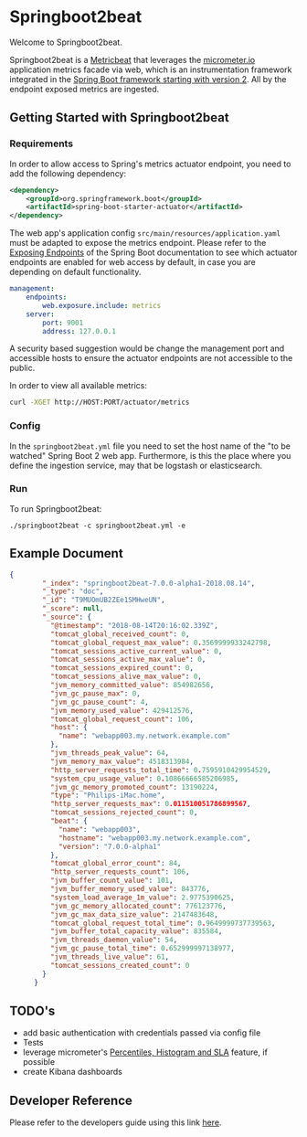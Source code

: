 # Springboot2beat

Welcome to Springboot2beat.

Springboot2beat is a [Metricbeat](https://www.elastic.co/guide/en/beats/metricbeat/master/index.html) that leverages the [micrometer.io](http://micrometer.io/) application metrics facade via web, which is an instrumentation framework integrated in the [Spring Boot framework starting with version 2](https://spring.io/blog/2018/03/16/micrometer-spring-boot-2-s-new-application-metrics-collector). All by the endpoint exposed metrics are ingested.

## Getting Started with Springboot2beat

### Requirements
In order to allow access to Spring's metrics actuator endpoint, you need to add the following dependency:
```xml
<dependency>
    <groupId>org.springframework.boot</groupId>
    <artifactId>spring-boot-starter-actuator</artifactId>
</dependency>
```
The web app's application config `src/main/resources/application.yaml` must be adapted to expose the metrics endpoint. Please refer to the [Exposing Endpoints](https://docs.spring.io/spring-boot/docs/current/reference/html/production-ready-endpoints.html#production-ready-endpoints-exposing-endpoints) of the Spring Boot documentation to see which actuator endpoints are enabled for web access by default, in case you are depending on default functionality.
```yaml
management:
    endpoints:
        web.exposure.include: metrics
    server:
        port: 9001
        address: 127.0.0.1
```
A security based suggestion would be change the management port and accessible hosts to ensure the actuator endpoints are not accessible to the public.

In order to view all available metrics:
```bash
curl -XGET http://HOST:PORT/actuator/metrics
```

### Config
In the `springboot2beat.yml` file you need to set the host name of the "to be watched" Spring Boot 2 web app. Furthermore, is this the place where you define the ingestion service, may that be logstash or elasticsearch.

### Run
To run Springboot2beat:
```
./springboot2beat -c springboot2beat.yml -e
```

## Example Document
```json
{
        "_index": "springboot2beat-7.0.0-alpha1-2018.08.14",
        "_type": "doc",
        "_id": "T9MUOmUB2ZEe1SMHweUN",
        "_score": null,
        "_source": {
          "@timestamp": "2018-08-14T20:16:02.339Z",
          "tomcat_global_received_count": 0,
          "tomcat_global_request_max_value": 0.3569999933242798,
          "tomcat_sessions_active_current_value": 0,
          "tomcat_sessions_active_max_value": 0,
          "tomcat_sessions_expired_count": 0,
          "tomcat_sessions_alive_max_value": 0,
          "jvm_memory_committed_value": 854982656,
          "jvm_gc_pause_max": 0,
          "jvm_gc_pause_count": 4,
          "jvm_memory_used_value": 429412576,
          "tomcat_global_request_count": 106,
          "host": {
            "name": "webapp003.my.network.example.com"
          },
          "jvm_threads_peak_value": 64,
          "jvm_memory_max_value": 4518313984,
          "http_server_requests_total_time": 0.7595910429954529,
          "system_cpu_usage_value": 0.10866666585206985,
          "jvm_gc_memory_promoted_count": 13190224,
          "type": "Philips-iMac.home",
          "http_server_requests_max": 0.011510051786899567,
          "tomcat_sessions_rejected_count": 0,
          "beat": {
            "name": "webapp003",
            "hostname": "webapp003.my.network.example.com",
            "version": "7.0.0-alpha1"
          },
          "tomcat_global_error_count": 84,
          "http_server_requests_count": 106,
          "jvm_buffer_count_value": 101,
          "jvm_buffer_memory_used_value": 843776,
          "system_load_average_1m_value": 2.9775390625,
          "jvm_gc_memory_allocated_count": 776123776,
          "jvm_gc_max_data_size_value": 2147483648,
          "tomcat_global_request_total_time": 0.9649999737739563,
          "jvm_buffer_total_capacity_value": 835584,
          "jvm_threads_daemon_value": 54,
          "jvm_gc_pause_total_time": 0.652999997138977,
          "jvm_threads_live_value": 61,
          "tomcat_sessions_created_count": 0
        }
      }
```

## TODO's
* add basic authentication with credentials passed via config file
* Tests
* leverage micrometer's [Percentiles, Histogram and SLA](https://micrometer.io/docs/concepts#_histograms_and_percentiles) feature, if possible
* create Kibana dashboards

## Developer Reference
Please refer to the developers guide using this link [here](https://github.com/philkra/springboot2beat/blob/development/docs/developer-guide.md).
